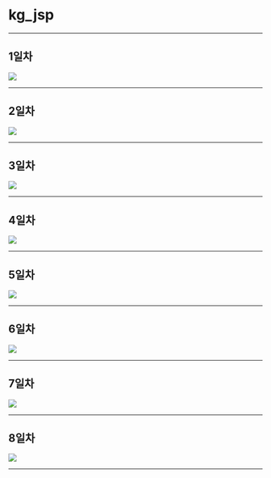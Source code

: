 # kg_jsp

<hr>

## 1일차
<img src="https://github.com/jungwongarden/kg_jsp/blob/master/jsp01.png?raw=true">
<hr>

## 2일차
<img src="https://github.com/jungwongarden/kg_jsp/blob/master/jsp02.png?raw=true">
<hr>

## 3일차
<img src="https://github.com/jungwongarden/kg_jsp/blob/master/jsp03.png?raw=true">
<hr>

## 4일차
<img src="https://github.com/jungwongarden/kg_jsp/blob/master/jsp04.png?raw=true">
<hr>

## 5일차
<img src="https://github.com/jungwongarden/kg_jsp/blob/master/jsp05.png?raw=true">
<hr>

## 6일차
<img src="https://github.com/jungwongarden/kg_jsp/blob/master/jsp06.png?raw=true">
<hr>

## 7일차
<img src="https://github.com/jungwongarden/kg_jsp/blob/master/jsp07.png?raw=true">
<hr>

## 8일차
<img src="https://github.com/jungwongarden/kg_jsp/blob/master/jsp08.png?raw=true">
<hr>
